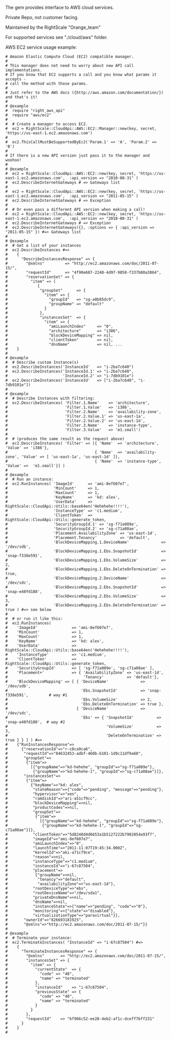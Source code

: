 The gem provides interface to AWS cloud services.

Private Repo, not customer facing.

Maintained by the RightScale "Orange_team"

For supported services see "./cloud/aws" folder.

AWS EC2 service usage example:

    # Amazon Elastic Compute Cloud (EC2) compatible manager.
    #
    # This manager does not need to worry about new API call implementations.
    # If you know that EC2 supports a call and you know what params it accepts -
    # call the method with those params.
    #
    # Just refer to the AWS docs ({http://aws.amazon.com/documentation/}) and that's it!
    #
    # @example
    #  require "right_aws_api"
    #  require "aws/ec2"
    #
    #  # Create a manager to access EC2.
    #  ec2 = RightScale::CloudApi::AWS::EC2::Manager::new(key, secret, 'https://us-east-1.ec2.amazonaws.com')
    #  
    #  ec2.ThisCallMustBeSupportedByEc2('Param.1' => 'A', 'Param.2' => 'B')
    #
    # If there is a new API version just pass it to the manager and woohoo!
    #
    # @example
    #  ec2 = RightScale::CloudApi::AWS::EC2::new(key, secret, 'https://us-east-1.ec2.amazonaws.com',  :api_version => "2010-08-31" )
    #  ec2.DescribeInternetGateways # => Gateways list
    #
    #  ec2 = RightScale::CloudApi::AWS::EC2::new(key, secret, 'https://us-east-1.ec2.amazonaws.com',  :api_version => "2011-05-15" )
    #  ec2.DescribeInternetGateways # => Exception
    #  
    #  # Or even pass a different API version when making a call!
    #  ec2 = RightScale::CloudApi::AWS::EC2::new(key, secret, 'https://us-east-1.ec2.amazonaws.com',  :api_version => "2010-08-31" )
    #  ec2.DescribeInternetGateways # => Exception
    #  ec2.DescribeInternetGateways({}, :options => { :api_version => "2011-05-15" }) #=> Gateways list
    #   
    # @example
    #  # Get a list of your instances
    #  ec2.DescribeInstances #=>
    #    {
    #      "DescribeInstancesResponse" => {
    #        "@xmlns"         => "http://ec2.amazonaws.com/doc/2011-07-15/",
    #        "requestId"      => "4f90e687-2248-4d97-9858-f337b88a3864",
    #        "reservationSet" => {
    #          "item" => [
    #             {
    #              "groupSet"      => {
    #                "item" => {
    #                  "groupId"   => "sg-a0b85dc9",
    #                  "groupName" => "default"
    #                }
    #              },
    #              "instancesSet"  => {
    #                "item" => {
    #                  "amiLaunchIndex"     => "0",
    #                  "architecture"       => "i386",
    #                  "blockDeviceMapping" => nil,
    #                  "clientToken"        => nil,
    #                  "dnsName"            => nil, ...
    #    }
    #
    # @example
    #  # Describe custom Instance(s)
    #  ec2.DescribeInstances('InstanceId'   => "i-2ba7c640")
    #  ec2.DescribeInstances('InstanceId.1' => "i-2ba7c640", 
    #                        'InstanceId.2' => "i-7db9101e")
    #  ec2.DescribeInstances('InstanceId'   => ["i-2ba7c640", "i-7db9101e"])
    #
    # @example
    #  # Describe Instances with filtering:
    #  ec2.DescribeInstances( 'Filter.1.Name'    => 'architecture',
    #                         'Filter.1.Value'   => 'i386',
    #                         'Filter.2.Name'    => 'availability-zone',
    #                         'Filter.2.Value.1' => 'us-east-1a',
    #                         'Filter.2.Value.2' => 'us-east-1d',
    #                         'Filter.3.Name'    => 'instance-type',
    #                         'Filter.3.Value'   => 'm1.small')
    #  
    #  # (produces the same result as the request above)
    #  ec2.DescribeInstances( 'Filter' => [{ 'Name'  => 'architecture',      'Value' => 'i386'},
    #                                      { 'Name'  => 'availability-zone', 'Value' => [ 'us-east-1a', 'us-east-1d' ]},
    #                                      { 'Name'  => 'instance-type',     'Value' =>  'm1.small'}] )
    #
    # @example
    #  # Run an instance:
    #  ec2.RunInstances( 'ImageId'      => 'ami-8ef607e7',
    #                    'MinCount'     => 1,
    #                    'MaxCount'     => 1,
    #                    'KeyName'      => 'kd: alex',
    #                    'UserData'     => RightScale::CloudApi::Utils::base64en('Hehehehe!!!!'),
    #                    'InstanceType' => 'c1.medium',
    #                    'ClientToken'  => RightScale::CloudApi::Utils::generate_token,
    #                    'SecurityGroupId.1' => 'sg-f71a089e',
    #                    'SecurityGroupId.2' => 'sg-c71a08ae',
    #                    'Placement.AvailabilityZone' => 'us-east-1d',
    #                    'Placement.Tenancy'          => 'default',
    #                    'BlockDeviceMapping.1.DeviceName'              => '/dev/sdb',
    #                    'BlockDeviceMapping.1.Ebs.SnapshotId'          => 'snap-f338e591',
    #                    'BlockDeviceMapping.1.Ebs.VolumeSize'          => 2,
    #                    'BlockDeviceMapping.1.Ebs.DeleteOnTermination' => true,
    #                    'BlockDeviceMapping.2.DeviceName'              => '/dev/sdc',
    #                    'BlockDeviceMapping.2.Ebs.SnapshotId'          => 'snap-e40fd188',
    #                    'BlockDeviceMapping.2.Ebs.VolumeSize'          => 3,
    #                    'BlockDeviceMapping.2.Ebs.DeleteOnTermination' => true ) #=> see below
    #                    
    #  # or run it like this:
    #  ec2.RunInstances(
    #    'ImageId'               => 'ami-8ef607e7',
    #    'MinCount'              => 1,
    #    'MaxCount'              => 1,
    #    'KeyName'               => 'kd: alex',
    #    'UserData'              => RightScale::CloudApi::Utils::base64en('Hehehehe!!!!'),
    #    'InstanceType'          => 'c1.medium',
    #    'ClientToken'           => RightScale::CloudApi::Utils::generate_token,
    #    'SecurityGroupId'       => [ 'sg-f71a089e', 'sg-c71a08ae' ],
    #    'Placement+'            => { 'AvailabilityZone' => 'us-east-1d',
    #                                 'Tenancy'          => 'default'},
    #    'BlockDeviceMapping' => [ { 'DeviceName'              => '/dev/sdb',
    #                                'Ebs.SnapshotId'          => 'snap-f338e591',         # way #1
    #                                'Ebs.VolumeSize'          => 2,
    #                                'Ebs.DeleteOnTermination' => true },
    #                              { 'DeviceName'              => '/dev/sdc',
    #                                'Ebs' => { 'SnapshotId'          => 'snap-e40fd188',  # way #2
    #                                           'VolumeSize'          => 3,
    #                                           'DeleteOnTermination' => true } } ] ) #=>
    #    {"RunInstancesResponse"=>
    #      {"reservationId"=>"r-c8ca9ca6",
    #       "requestId"=>"04632453-adbf-460b-b101-1d9c11df9a60",
    #       "groupSet"=>
    #        {"item"=>
    #          [{"groupName"=>"kd-hehehe", "groupId"=>"sg-f71a089e"},
    #           {"groupName"=>"kd-hehehe-1", "groupId"=>"sg-c71a08ae"}]},
    #       "instancesSet"=>
    #        {"item"=>
    #          {"keyName"=>"kd: alex",
    #           "stateReason"=>{"code"=>"pending", "message"=>"pending"},
    #           "hypervisor"=>"xen",
    #           "ramdiskId"=>"ari-a51cf9cc",
    #           "blockDeviceMapping"=>nil,
    #           "productCodes"=>nil,
    #           "groupSet"=>
    #            {"item"=>
    #              [{"groupName"=>"kd-hehehe", "groupId"=>"sg-f71a089e"},
    #               {"groupName"=>"kd-hehehe-1", "groupId"=>"sg-c71a08ae"}]},
    #           "clientToken"=>"5d8248d4d6653a1b5127222b7902854a93f7",
    #           "imageId"=>"ami-8ef607e7",
    #           "amiLaunchIndex"=>"0",
    #           "launchTime"=>"2011-11-07T19:45:34.000Z",
    #           "kernelId"=>"aki-a71cf9ce",
    #           "reason"=>nil,
    #           "instanceType"=>"c1.medium",
    #           "instanceId"=>"i-67c87504",
    #           "placement"=>
    #            {"groupName"=>nil,
    #             "tenancy"=>"default",
    #             "availabilityZone"=>"us-east-1d"},
    #           "rootDeviceType"=>"ebs",
    #           "rootDeviceName"=>"/dev/sda1",
    #           "privateDnsName"=>nil,
    #           "dnsName"=>nil,
    #           "instanceState"=>{"name"=>"pending", "code"=>"0"},
    #           "monitoring"=>{"state"=>"disabled"},
    #           "virtualizationType"=>"paravirtual"}},
    #       "ownerId"=>"826693181925",
    #       "@xmlns"=>"http://ec2.amazonaws.com/doc/2011-07-15/"}}
    #
    # @example
    #  # Terminate your instance:
    #  ec2.TerminateInstances( "InstanceId" => "i-67c87504") #=>
    #    {
    #      "TerminateInstancesResponse" => {
    #        "@xmlns"       => "http://ec2.amazonaws.com/doc/2011-07-15/",
    #        "instancesSet" => {
    #          "item" => {
    #            "currentState"  => {
    #              "code" => "48",
    #              "name" => "terminated"
    #            },
    #            "instanceId"    => "i-67c87504",
    #            "previousState" => {
    #              "code" => "48",
    #              "name" => "terminated"
    #            }
    #          }
    #        },
    #        "requestId"    => "bf966c52-ee28-4eb2-af1c-dceff7bff231"
    #      }
    #    }          
    #